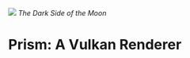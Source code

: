 ![](https://www.pinkfloyd.com/tdsotm50/wp-content/uploads/2022/12/pinkfloyd-tdsotm-divider-hi-res-1200x396.jpg)
*The Dark Side of the Moon*

# Prism: A Vulkan Renderer

